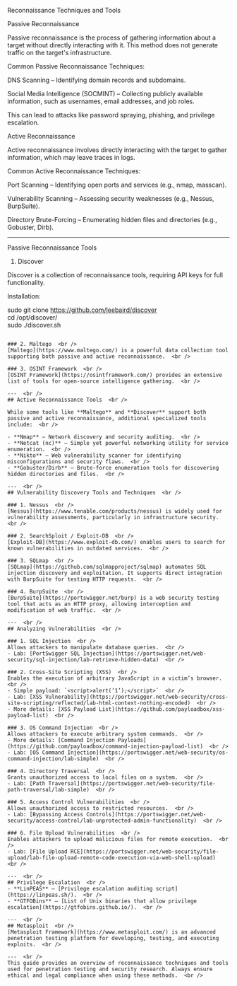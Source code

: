 Reconnaissance Techniques and Tools  

Passive Reconnaissance  

Passive reconnaissance is the process of gathering information about a target without directly interacting with it. This method does not generate traffic on the target's infrastructure.  

Common Passive Reconnaissance Techniques:  

DNS Scanning – Identifying domain records and subdomains.  

Social Media Intelligence (SOCMINT) – Collecting publicly available information, such as usernames, email addresses, and job roles.  

This can lead to attacks like password spraying, phishing, and privilege escalation.  

Active Reconnaissance  

Active reconnaissance involves directly interacting with the target to gather information, which may leave traces in logs.  

Common Active Reconnaissance Techniques:  

Port Scanning – Identifying open ports and services (e.g., nmap, masscan).  

Vulnerability Scanning – Assessing security weaknesses (e.g., Nessus, BurpSuite).  

Directory Brute-Forcing – Enumerating hidden files and directories (e.g., Gobuster, Dirb).  

---  

Passive Reconnaissance Tools  

1. Discover  

Discover is a collection of reconnaissance tools, requiring API keys for full functionality.  

Installation:  

sudo git clone https://github.com/leebaird/discover  <br />
cd /opt/discover/  <br />
sudo ./discover.sh  <br />
```  <br />

### 2. Maltego  <br />
[Maltego](https://www.maltego.com/) is a powerful data collection tool supporting both passive and active reconnaissance.  <br />

### 3. OSINT Framework  <br />
[OSINT Framework](https://osintframework.com/) provides an extensive list of tools for open-source intelligence gathering.  <br />

---  <br />
## Active Reconnaissance Tools  <br />

While some tools like **Maltego** and **Discover** support both passive and active reconnaissance, additional specialized tools include:  <br />

- **Nmap** – Network discovery and security auditing.  <br />
- **Netcat (nc)** – Simple yet powerful networking utility for service enumeration.  <br />
- **Nikto** – Web vulnerability scanner for identifying misconfigurations and security flaws.  <br />
- **Gobuster/Dirb** – Brute-force enumeration tools for discovering hidden directories and files.  <br />

---  <br />
## Vulnerability Discovery Tools and Techniques  <br />

### 1. Nessus  <br />
[Nessus](https://www.tenable.com/products/nessus) is widely used for vulnerability assessments, particularly in infrastructure security.  <br />

### 2. SearchSploit / Exploit-DB  <br />
[Exploit-DB](https://www.exploit-db.com/) enables users to search for known vulnerabilities in outdated services.  <br />

### 3. SQLmap  <br />
[SQLmap](https://github.com/sqlmapproject/sqlmap) automates SQL injection discovery and exploitation. It supports direct integration with BurpSuite for testing HTTP requests.  <br />

### 4. BurpSuite  <br />
[BurpSuite](https://portswigger.net/burp) is a web security testing tool that acts as an HTTP proxy, allowing interception and modification of web traffic.  <br />

---  <br />
## Analyzing Vulnerabilities  <br />

### 1. SQL Injection  <br />
Allows attackers to manipulate database queries.  <br />
- Lab: [PortSwigger SQL Injection](https://portswigger.net/web-security/sql-injection/lab-retrieve-hidden-data)  <br />

### 2. Cross-Site Scripting (XSS)  <br />
Enables the execution of arbitrary JavaScript in a victim’s browser.  <br />
- Simple payload: `<script>alert(‘1’);</script>`  <br />
- Lab: [XSS Vulnerability](https://portswigger.net/web-security/cross-site-scripting/reflected/lab-html-context-nothing-encoded)  <br />
- More details: [XSS Payload List](https://github.com/payloadbox/xss-payload-list)  <br />

### 3. OS Command Injection  <br />
Allows attackers to execute arbitrary system commands.  <br />
- More details: [Command Injection Payloads](https://github.com/payloadbox/command-injection-payload-list)  <br />
- Lab: [OS Command Injection](https://portswigger.net/web-security/os-command-injection/lab-simple)  <br />

### 4. Directory Traversal  <br />
Grants unauthorized access to local files on a system.  <br />
- Lab: [Path Traversal](https://portswigger.net/web-security/file-path-traversal/lab-simple)  <br />

### 5. Access Control Vulnerabilities  <br />
Allows unauthorized access to restricted resources.  <br />
- Lab: [Bypassing Access Controls](https://portswigger.net/web-security/access-control/lab-unprotected-admin-functionality)  <br />

### 6. File Upload Vulnerabilities  <br />
Enables attackers to upload malicious files for remote execution.  <br />
- Lab: [File Upload RCE](https://portswigger.net/web-security/file-upload/lab-file-upload-remote-code-execution-via-web-shell-upload)  <br />

---  <br />
## Privilege Escalation  <br />
- **LinPEAS** – [Privilege escalation auditing script](https://linpeas.sh/).  <br />
- **GTFOBins** – [List of Unix binaries that allow privilege escalation](https://gtfobins.github.io/).  <br />

---  <br />
## Metasploit  <br />
[Metasploit Framework](https://www.metasploit.com/) is an advanced penetration testing platform for developing, testing, and executing exploits.  <br />

---  <br />
This guide provides an overview of reconnaissance techniques and tools used for penetration testing and security research. Always ensure ethical and legal compliance when using these methods.  <br />
